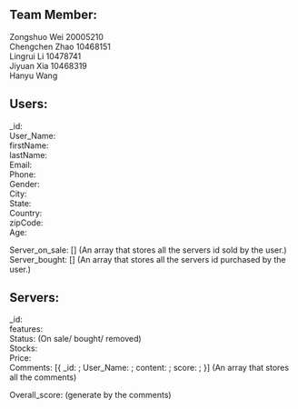 ## Team Member:  
Zongshuo Wei  20005210  
Chengchen Zhao 10468151  
Lingrui Li 10478741  
Jiyuan Xia 10468319  
Hanyu Wang  

## Users:
_id:  
User_Name:  
firstName:  
lastName:  
Email:  
Phone:  
Gender:  
City:  
State:  
Country:  
zipCode:  
Age:  

Server_on_sale: [] (An array that stores all the servers id sold by the user.)  
Server_bought: []  (An array that stores all the servers id purchased by the user.)  


## Servers:
_id:  
features:  
Status:   (On sale/ bought/ removed)  
Stocks:  
Price:  
Comments: [{ _id: ;
            User_Name:  ;
            content:  ;
            score:  ;
}] (An array that stores all the comments)


Overall_score:  (generate by the comments)  






